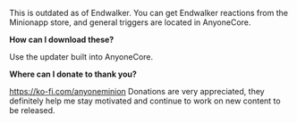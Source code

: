 This is outdated as of Endwalker. You can get Endwalker reactions from the Minionapp store, and general triggers are located in AnyoneCore.

**How can I download these?**

Use the updater built into AnyoneCore.

**Where can I donate to thank you?**

https://ko-fi.com/anyoneminion
Donations are very appreciated, they definitely help me stay motivated and continue to work on new content to be released.
